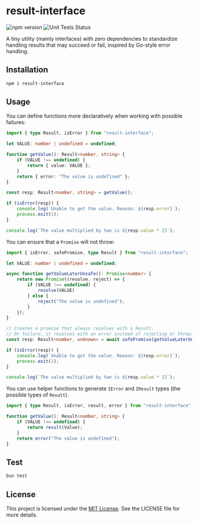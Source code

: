 # result-interface

![npm version](https://img.shields.io/npm/v/result-interface)
![Unit Tests Status](https://img.shields.io/github/actions/workflow/status/constraintAutomaton/result-interface-ts/ci.yml?label=unit+test
)

A tiny utility (mainly interfaces) with zero dependencies to standardize handling results that may succeed or fail, inspired by Go-style error handling.

## Installation

```bash
npm i result-interface
```

## Usage

You can define functions more declaratively when working with possible failures:

```ts
import { type Result, isError } from "result-interface";

let VALUE: number | undefined = undefined;

function getValue(): Result<number, string> {
    if (VALUE !== undefined) {
        return { value: VALUE };
    }
    return { error: "The value is undefined" };
}

const resp: Result<number, string> = getValue();

if (isError(resp)) {
    console.log(`Unable to get the value. Reason: ${resp.error}`);
    process.exit(1);
}

console.log(`The value multiplied by two is ${resp.value * 2}`);
```

You can ensure that a `Promise` will not throw:

```ts
import { isError, safePromise, type Result } from "result-interface";

let VALUE: number | undefined = undefined;

async function getValueLaterUnsafe(): Promise<number> {
    return new Promise((resolve, reject) => {
        if (VALUE !== undefined) {
            resolve(VALUE)
        } else {
            reject("The value is undefined");
        }
    });
}

// Creates a promise that always resolves with a Result. 
// On failure, it resolves with an error instead of rejecting or throwing.
const resp: Result<number, unknown> = await safePromise(getValueLaterUnsafe());

if (isError(resp)) {
    console.log(`Unable to get the value. Reason: ${resp.error}`);
    process.exit(1);
}

console.log(`The value multiplied by two is ${resp.value * 2}`);
```

You can use helper functions to generate `IError` and `IResult` types (the possible types of `Result`).

```ts
import { type Result, isError, result, error } from "result-interface";

function getValue(): Result<number, string> {
    if (VALUE !== undefined) {
        return result(Value);
    }
    return error("The value is undefined");
}
```

## Test

```bash
bun test
```
## License

This project is licensed under the [MIT License](./LICENSE). See the LICENSE file for more details.
